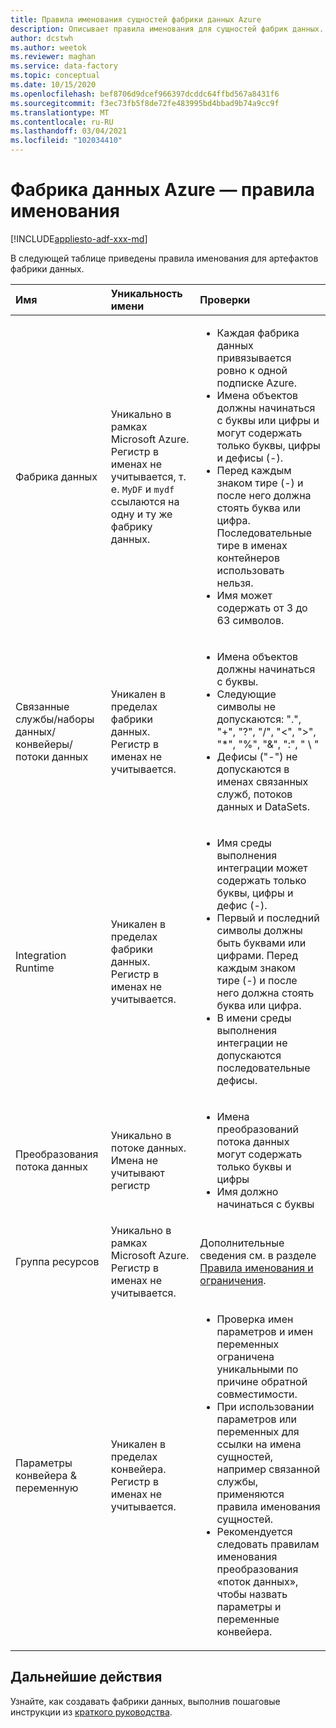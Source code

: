 ```yaml
---
title: Правила именования сущностей фабрики данных Azure
description: Описывает правила именования для сущностей фабрик данных.
author: dcstwh
ms.author: weetok
ms.reviewer: maghan
ms.service: data-factory
ms.topic: conceptual
ms.date: 10/15/2020
ms.openlocfilehash: bef8706d9dcef966397dcddc64ffbd567a8431f6
ms.sourcegitcommit: f3ec73fb5f8de72fe483995bd4bbad9b74a9cc9f
ms.translationtype: MT
ms.contentlocale: ru-RU
ms.lasthandoff: 03/04/2021
ms.locfileid: "102034410"
---
```

# <a name="azure-data-factory---naming-rules"></a>Фабрика данных Azure — правила именования

[!INCLUDE[appliesto-adf-xxx-md](includes/appliesto-adf-xxx-md.md)]

В следующей таблице приведены правила именования для артефактов фабрики данных.

| Имя | Уникальность имени | Проверки |
|:--- |:--- |:--- |
| Фабрика данных | Уникально в рамках Microsoft Azure. Регистр в именах не учитывается, т. е. `MyDF` и `mydf` ссылаются на одну и ту же фабрику данных. |<ul><li>Каждая фабрика данных привязывается ровно к одной подписке Azure.</li><li>Имена объектов должны начинаться с буквы или цифры и могут содержать только буквы, цифры и дефисы (-).</li><li>Перед каждым знаком тире (-) и после него должна стоять буква или цифра. Последовательные тире в именах контейнеров использовать нельзя.</li><li>Имя может содержать от 3 до 63 символов.</li></ul> |
| Связанные службы/наборы данных/конвейеры/потоки данных | Уникален в пределах фабрики данных. Регистр в именах не учитывается. |<ul><li>Имена объектов должны начинаться с буквы.</li><li>Следующие символы не допускаются: ".", "+", "?", "/", "<", ">", "*", "%", "&", ":", " \\ "</li><li>Дефисы ("-") не допускаются в именах связанных служб, потоков данных и DataSets.</li></ul>  |
| Integration Runtime |Уникален в пределах фабрики данных. Регистр в именах не учитывается. |<ul><li>Имя среды выполнения интеграции может содержать только буквы, цифры и дефис (-).</li><li>Первый и последний символы должны быть буквами или цифрами. Перед каждым знаком тире (-) и после него должна стоять буква или цифра.</li><li>В имени среды выполнения интеграции не допускаются последовательные дефисы. </li></ul> |
| Преобразования потока данных | Уникально в потоке данных. Имена не учитывают регистр | <ul><li>Имена преобразований потока данных могут содержать только буквы и цифры</li><li>Имя должно начинаться с буквы </li></ul> |
| Группа ресурсов |Уникально в рамках Microsoft Azure. Регистр в именах не учитывается. | Дополнительные сведения см. в разделе [Правила именования и ограничения](/azure/cloud-adoption-framework/ready/azure-best-practices/naming-and-tagging#resource-naming). |
| Параметры конвейера & переменную  |Уникален в пределах конвейера. Регистр в именах не учитывается. | <ul><li>Проверка имен параметров и имен переменных ограничена уникальными по причине обратной совместимости.</li><li>При использовании параметров или переменных для ссылки на имена сущностей, например связанной службы, применяются правила именования сущностей.</li><li>Рекомендуется следовать правилам именования преобразования «поток данных», чтобы назвать параметры и переменные конвейера.</li></ul> |

## <a name="next-steps"></a>Дальнейшие действия

Узнайте, как создавать фабрики данных, выполнив пошаговые инструкции из [краткого руководства](quickstart-create-data-factory-powershell.md). 
